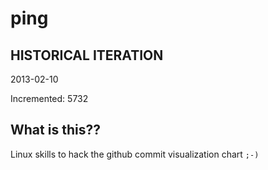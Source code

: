 # ping

## HISTORICAL ITERATION
2013-02-10

Incremented: 5732

## What is this?? 
Linux skills to hack the github commit visualization chart `;-)`
